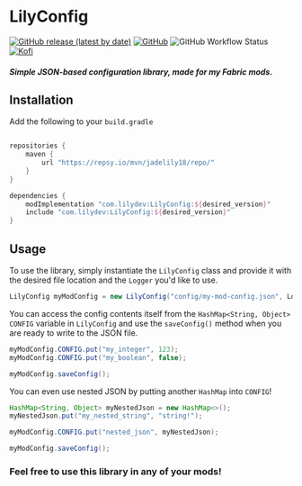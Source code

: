 # LilyConfig
[![GitHub release (latest by date)](https://img.shields.io/github/v/release/jadelily18/LilyConfig?color=ad4fe0&style=flat-square)](https://github.com/jadelily18/LilyConfig/releases/latest)
[![GitHub](https://img.shields.io/github/license/jadelily18/LilyConfig?color=%234690eb&style=flat-square)](https://github.com/jadelily18/LilyConfig/blob/master/LICENSE)
![GitHub Workflow Status](https://img.shields.io/github/workflow/status/jadelily18/LilyConfig/build?style=flat-square)
[![Kofi](https://badgen.net/badge/icon/kofi?icon=kofi&label=jadelily&color=pink&style=flat-square)](https://ko-fi.com/jadelily)

##### Simple JSON-based configuration library, made for my Fabric mods.


## Installation

Add the following to your `build.gradle`

```gradle

repositories {
    maven {
        url "https://repsy.io/mvn/jadelily18/repo/"
    }
}

dependencies {
    modImplementation "com.lilydev:LilyConfig:${desired_version}"
    include "com.lilydev:LilyConfig:${desired_version}"
}
```

## Usage

To use the library, simply instantiate the `LilyConfig` class and provide it with the desired file location and the `Logger` you'd like to use.

```java
LilyConfig myModConfig = new LilyConfig("config/my-mod-config.json", LoggerFactory.getLogger("MyMod"));
```

You can access the config contents itself from the `HashMap<String, Object>` `CONFIG` variable in `LilyConfig` and use the `saveConfig()` method when you are ready to write to the JSON file.


```java
myModConfig.CONFIG.put("my_integer", 123);
myModConfig.CONFIG.put("my_boolean", false);

myModConfig.saveConfig();
```


You can even use nested JSON by putting another `HashMap` into `CONFIG`!

```java
HashMap<String, Object> myNestedJson = new HashMap<>();
myNestedJson.put("my_nested_string", "string!");

myModConfig.CONFIG.put("nested_json", myNestedJson);

myModConfig.saveConfig();
```

### Feel free to use this library in any of your mods!

